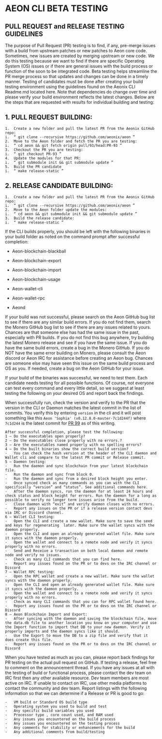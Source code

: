 # AEON CLI BETA TESTING                 

## PULL REQUEST and RELEASE TESTING GUIDELINES
The purpose of Pull Request (PR) testing is to find, if any, pre-merge issues with a build from upstream patches or new patches to Aeon core code. Sometimes, new issues are created by merging upstream or new code.  We do this testing because we want to find if there are specific Operating System (OS) issues or if there are general issues with the build process or function of the soon to be integrated code. Beta testing helps streamline the PR merge process so that updates and changes can be done in a timely manner. Testing of candidates must be done after creating your build testing environment using the guidelines found on the Aeonix CLI Readme.md located here. Note that dependencies do change over time and please verify your build environment reflects the latest changes. Below are the steps that are requested with results for individual building and testing:

## 1.	PULL REQUEST BUILDING:

```
1.	Create a new folder and pull the latest PR from the Aeonix GitHub repo:
i.	“ git clone --recursive https://github.com/aeonix/aeon ”
2.	Move to the Aeon folder and fetch the PR you are testing:
i.	“ cd aeon && git fetch origin pull/93/head:PR-93 ”
3.	Checkout the PR you are testing:
i.	“ git checkout PR-93 ”
4.	Update the modules for that PR:
i.	“ git submodule init && git submodule update ”
5.	Build the PR candidate
i.	“ make release-static ” 
```


## 2.	RELEASE CANDIDATE BUILDING:

```
1.	Create a new folder and pull the latest PR from the Aeonix GitHub repo:
i.	“ git clone --recursive https://github.com/aeonix/aeon ”
2.	Move to the Aeon folder update the modules:
i.	“ cd aeon && git submodule init && git submodule update ”
3.	Build the release candidate:
i.	“ make release-static ”
```

If the CLI builds properly, you should be left with the following binaries in your build folder as noted on the command prompt after successful completion:

* Aeon-blockchain-blackball

*	Aeon-blockchain-export

*	Aeon-blockchain-import

*	Aeon-blockchain-usage

*	Aeon-wallet-cli

*	Aeon-wallet-rpc

*	Aeond

If your build was not successful, please search on the Aeon GitHub bug list to see if there are any similar build errors. If you do not find them, search the Monero GitHub bug list to see if there are any issues related to yours. Chances are that someone else has had the same issue in the past, especially with PR builds. If you do not find this bug anywhere, try building the latest Monero release and see if you have the same issue. If you do have the same build errors, create a bug in the Monero GitHub. If you do NOT have the same error building on Monero, please consult the Aeon discord or Aeon IRC for assistance before creating an Aeon bug. Chances are someone else may have seen this issue on the same build process and OS as you. If needed, create a bug on the Aeon GitHub for your issue. 


If your build of the binaries was successful, we need to test them. Each candidate needs testing for all possible functions. Of course, not everyone can test every command and every little detail, so we suggest at least testing the following on your desired OS and report back the findings. 

When successfully run, check the version and verify to the PR that the version in the CLI or Daemon matches the latest commit in the list of commits. You verify this by entering ``version`` in the cli and it will post something like this ``Aeon 'Sophia' (v0.12.8.0-master-7c1d244f)`` where ``7c1d244`` is the latest commit for [PR 99](https://github.com/aeonix/aeon/pull/99) as of this writing. 

```
After successful completion, please test the following:
1 – Do the executables open properly?
2 – Do the executables close properly with no errors.?
3 – Are the executables named properly with no spelling errors?
4 – Do the built binaries show the correct build version?
-	You can check the hash version at the header of the CLI daemon and Wallet cli and compare to the latest PR commit or Release commit.
5 – Daemon testing:
-	Run the daemon and sync blockchain from your latest blockchain file.
-	Run the daemon and sync from block 0.
-	Run the daemon and sync from a desired block height you enter.
-	Once synced check as many commands as you can with the CLI specifically “version” and “status”. See additional commands here.
-	After the daemon syncs, run the daemon for at least 24 hours and check status and block height for errors. Run the daemon for a long as possible to verify no longer term issues arise from the build. 
-	Close daemon with “exit” and verify daemon closes with no errors.
-	Report any issues on the PR or if a release version contact devs via IRC or Discord channel.
6 – Wallet CLI testing:
-	Open the CLI and create a new wallet. Make sure to save the seed and keys for regenerating  later. Make sure the wallet syncs with the daemon properly.
-	Open the CLI and open an already generated wallet file. Make sure it syncs with the daemon properly. 
-	Open the wallet and connect to a remote node and verify it syncs properly with no errors. 
-	Send and Receive a transaction on both local daemon and remote node and verify no issues.
-	Check as many CLI commands that you can find here. 
-	Report any issues found on the PR or to devs on the IRC channel or Discord
7 – Wallet RPC testing:
-	Open the RPC wallet and create a new wallet. Make sure the wallet syncs with the daemon properly.
-	Open the CLI and open an already generated wallet file. Make sure it syncs with the daemon properly. 
-	Open the wallet and connect to a remote node and verify it syncs properly with no errors. 
-	Check as many CLI commands that you can for RPC wallet found here.  
-	Report any issues found on the PR or to devs on the IRC channel or Discord
8 – Aeon Blockchain Import and Export:
-	After syncing with the daemon and saving the blockchain file, move the data.db file to another location you know on your computer and use the Import function to import that DB to your new daemon. Verify it properly imports and the daemon syncs like it should. 
-	Use the Export to move the DB to a zip file and verify that it does create this file.
-	Report any issues found on the PR or to devs on the IRC channel or Discord
```

When you have tested as much as you can, please report back findings for PR testing on the actual pull request on GitHub. If testing a release, feel free to comment on the announcement thread. If you have any issues at all with the testing of build or functional process, please contact the dev team on IRC first then any other available resource. Dev team members are most active on IRC. If unable to contact on IRC, use other media platforms to contact the community and dev team. Report listings with the following information so that we can determine if a Release or PR is good to go:

```
-	VM build or Standard OS build type
-	Operating system you used to build and test 
-	Any specific build variables you used
-	Processor type , core count used, and RAM used
-	Any issues you encountered on the build process
-	Any issues you encountered on the testing process
-	Any comments for stability or enhancements for the build
-	Any additional comments from build/testing 

```
